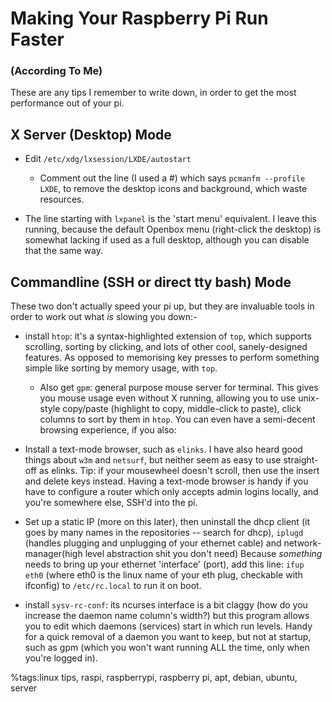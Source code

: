 Making Your Raspberry Pi Run Faster
===

### (According To Me)

These are any tips I remember to write down, in order to get the most performance out of your pi.

## X Server (Desktop) Mode

* Edit `/etc/xdg/lxsession/LXDE/autostart`
    - Comment out the line (I used a #) which says `pcmanfm --profile LXDE`, to remove the desktop icons and background, which waste resources.
 
* The line starting with `lxpanel` is the 'start menu' equivalent. I leave this running, because the default Openbox menu (right-click the desktop) is somewhat lacking if used as a full desktop, although you can disable that the same way.

## Commandline (SSH or direct tty bash) Mode

These two don't actually speed your pi up, but they are invaluable tools in order to work out what _is_ slowing you down:-

* install `htop`: it's a syntax-highlighted extension of `top`, which supports scrolling, sorting by clicking, and lots of other cool, sanely-designed features. As opposed to memorising key presses to perform something simple like sorting by memory usage, with `top`.
    * Also get `gpm`: general purpose mouse server for terminal. This gives you mouse usage even without X running, allowing you to use unix-style copy/paste (highlight to copy, middle-click to paste), click columns to sort by them in `htop`. You can even have a semi-decent browsing experience, if you also:

* Install a text-mode browser, such as `elinks`. I have also heard good things about `w3m` and `netsurf`, but neither seem as easy to use straight-off as elinks. Tip: if your mousewheel doesn't scroll, then use the insert and delete keys instead. Having a text-mode browser is handy if you have to configure a router which only accepts admin logins locally, and you're somewhere else, SSH'd into the pi.

* Set up a static IP (more on this later), then uninstall the dhcp client (it goes by many names in the repositories -- search for dhcp), `iplugd` (handles plugging and unplugging of your ethernet cable) and network-manager(high level abstraction shit you don't need) Because _something_ needs to bring up your ethernet 'interface' (port), add this line: `ifup eth0` (where eth0 is the linux name of your eth plug, checkable with ifconfig) to `/etc/rc.local` to run it on boot.

* install `sysv-rc-conf`: its ncurses interface is a bit claggy (how do you increase the daemon name column's width?) but this program allows you to edit which daemons (services) start in which run levels. Handy for a quick removal of a daemon you want to keep, but not at startup, such as gpm (which you won't want running ALL the time, only when you're logged in).


%tags:linux tips, raspi, raspberrypi, raspberry pi, apt, debian, ubuntu, server
